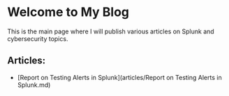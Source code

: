 # Welcome to My Blog

This is the main page where I will publish various articles on Splunk and cybersecurity topics.

## Articles:

- [Report on Testing Alerts in Splunk](articles/Report on Testing Alerts in Splunk.md)
